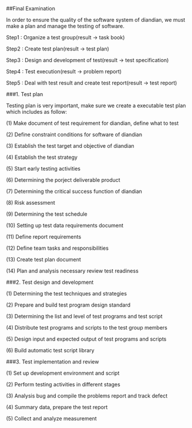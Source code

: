##Final Examination

In order to  ensure the quality of the software system of diandian, we must make a plan and manage the testing of software.

Step1 : Organize a test group(result ->  task book)

Step2 : Create test plan(result ->  test plan)

Step3 : Design and development of test(result -> test specification)

Step4 : Test execution(result -> problem report)

Step5 : Deal with test result and create test report(result -> test report)

###1. Test plan

Testing plan is very important, make sure we create a executable test plan which includes as follow:

(1) Make document of test requirement for diandian, define what to test

(2) Define constraint conditions for software of diandian

(3) Establish the test target and objective of diandian

(4) Establish the test strategy

(5) Start early testing activities

(6) Determining the porject deliverable product

(7) Determining the critical success function of diandian

(8) Risk assessment

(9) Determining the test schedule

(10) Setting up test data requirements document

(11) Define report requirements

(12) Define team tasks and responsibilities
 
(13) Create test plan document
 
(14) Plan and analysis necessary review test readiness

###2. Test design and development

(1) Determining the test techniques and strategies

(2) Prepare and build test program design standard

(3) Determining the list and level of test programs and test script

(4) Distribute test programs and scripts to the test group members

(5) Design input and expected output of test programs and scripts

(6) Build automatic test script library

###3. Test implementation and review

(1) Set up development environment and script

(2) Perform testing activities in different stages

(3) Analysis bug and compile the problems report and track defect

(4) Summary data, prepare the test report

(5) Collect and analyze measurement


